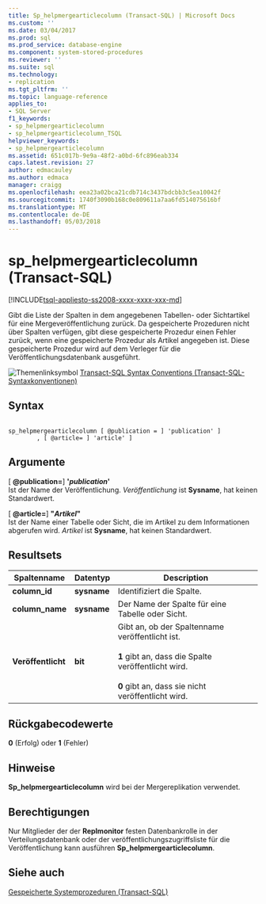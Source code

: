 ```yaml
---
title: Sp_helpmergearticlecolumn (Transact-SQL) | Microsoft Docs
ms.custom: ''
ms.date: 03/04/2017
ms.prod: sql
ms.prod_service: database-engine
ms.component: system-stored-procedures
ms.reviewer: ''
ms.suite: sql
ms.technology:
- replication
ms.tgt_pltfrm: ''
ms.topic: language-reference
applies_to:
- SQL Server
f1_keywords:
- sp_helpmergearticlecolumn
- sp_helpmergearticlecolumn_TSQL
helpviewer_keywords:
- sp_helpmergearticlecolumn
ms.assetid: 651c017b-9e9a-48f2-a0bd-6fc896eab334
caps.latest.revision: 27
author: edmacauley
ms.author: edmaca
manager: craigg
ms.openlocfilehash: eea23a02bca21cdb714c3437bdcbb3c5ea10042f
ms.sourcegitcommit: 1740f3090b168c0e809611a7aa6fd514075616bf
ms.translationtype: MT
ms.contentlocale: de-DE
ms.lasthandoff: 05/03/2018
---
```

# <a name="sphelpmergearticlecolumn-transact-sql"></a>sp_helpmergearticlecolumn (Transact-SQL)
[!INCLUDE[tsql-appliesto-ss2008-xxxx-xxxx-xxx-md](../../includes/tsql-appliesto-ss2008-xxxx-xxxx-xxx-md.md)]

  Gibt die Liste der Spalten in dem angegebenen Tabellen- oder Sichtartikel für eine Mergeveröffentlichung zurück. Da gespeicherte Prozeduren nicht über Spalten verfügen, gibt diese gespeicherte Prozedur einen Fehler zurück, wenn eine gespeicherte Prozedur als Artikel angegeben ist. Diese gespeicherte Prozedur wird auf dem Verleger für die Veröffentlichungsdatenbank ausgeführt.  
  
 ![Themenlinksymbol](../../database-engine/configure-windows/media/topic-link.gif "Topic link icon") [Transact-SQL Syntax Conventions (Transact-SQL-Syntaxkonventionen)](../../t-sql/language-elements/transact-sql-syntax-conventions-transact-sql.md)  
  
## <a name="syntax"></a>Syntax  
  
```  
  
sp_helpmergearticlecolumn [ @publication = ] 'publication' ]  
        , [ @article= ] 'article' ]  
```  
  
## <a name="arguments"></a>Argumente  
 [ **@publication=**] **'***publication***'**  
 Ist der Name der Veröffentlichung. *Veröffentlichung* ist **Sysname**, hat keinen Standardwert.  
  
 [  **@article=**] **"***Artikel***"**  
 Ist der Name einer Tabelle oder Sicht, die im Artikel zu dem Informationen abgerufen wird. *Artikel* ist **Sysname**, hat keinen Standardwert.  
  
## <a name="result-sets"></a>Resultsets  
  
|Spaltenname|Datentyp|Description|  
|-----------------|---------------|-----------------|  
|**column_id**|**sysname**|Identifiziert die Spalte.|  
|**column_name**|**sysname**|Der Name der Spalte für eine Tabelle oder Sicht.|  
|**Veröffentlicht**|**bit**|Gibt an, ob der Spaltenname veröffentlicht ist.<br /><br /> **1** gibt an, dass die Spalte veröffentlicht wird.<br /><br /> **0** gibt an, dass sie nicht veröffentlicht wird.|  
  
## <a name="return-code-values"></a>Rückgabecodewerte  
 **0** (Erfolg) oder **1** (Fehler)  
  
## <a name="remarks"></a>Hinweise  
 **Sp_helpmergearticlecolumn** wird bei der Mergereplikation verwendet.  
  
## <a name="permissions"></a>Berechtigungen  
 Nur Mitglieder der der **Replmonitor** festen Datenbankrolle in der Verteilungsdatenbank oder der veröffentlichungszugriffsliste für die Veröffentlichung kann ausführen **Sp_helpmergearticlecolumn**.  
  
## <a name="see-also"></a>Siehe auch  
 [Gespeicherte Systemprozeduren &#40;Transact-SQL&#41;](../../relational-databases/system-stored-procedures/system-stored-procedures-transact-sql.md)  
  
  
